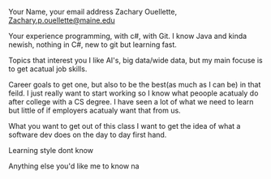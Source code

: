 
Your Name, your email address
Zachary Ouellette, Zachary.p.ouellette@maine.edu

Your experience programming, with c#, with Git.
I know Java and kinda newish, nothing in C#, new to git but learning fast.

Topics that interest you
I like AI's, big data/wide data, but my main focuse is to get acatual job skills.

Career goals
to get one, but also to be the best(as much as I can be) in that feild. I just really want to start working so I know what peoople acatualy do after college with a CS degree. I have seen a lot of what we need to learn but little of if employers acatualy want that from us. 

What you want to get out of this class
I want to get the idea of what a software dev does on the day to day first hand.

Learning style
dont know

Anything else you'd like me to know
na
